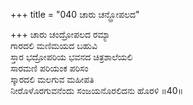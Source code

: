 +++
title = "040 ಚಾರು ಚನ್ದ್ರೋಪಲದ"

+++
ಚಾರು ಚಂದ್ರೋಪಲದ ರಮ್ಯಾ  
ಗಾರದಲಿ ಮಣಿಮಯದ ಬಹುವಿ  
ಸ್ತಾರ ಭದ್ರೋಪರಿಯ ಭವನದ ಚಿತ್ರಶಾಲೆಯಲಿ  
ಸಾರಮಣಿ ಪರಿಯಂಕ ಪರಿಸಂ  
ಸ್ಕಾರದಲಿ ಮಲಗುವ ಮಹೀಪತಿ  
ನೀರೊಳೊರಗುವನೆಂದು ಸಂಜಯನೊರಲಿದನು ಹೊರಳಿ      ॥40॥
